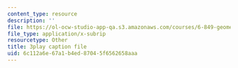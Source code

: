 ```yaml
---
content_type: resource
description: ''
file: https://ol-ocw-studio-app-qa.s3.amazonaws.com/courses/6-849-geometric-folding-algorithms-linkages-origami-polyhedra-fall-2012/6c112a6e67a1b4ed87045f6562658aaa_6-Zh8U1RRK4.srt
file_type: application/x-subrip
resourcetype: Other
title: 3play caption file
uid: 6c112a6e-67a1-b4ed-8704-5f6562658aaa
---
```

